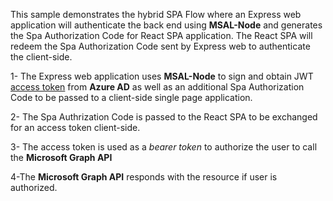 
This sample demonstrates the hybrid SPA Flow where an Express web application will authenticate the back end using  **MSAL-Node** and generates the Spa Authorization Code for React SPA application. The React SPA will redeem the Spa Authorization Code sent by Express web to authenticate the client-side.


1- The Express web application uses **MSAL-Node** to sign and obtain JWT [access token](https://docs.microsoft.com/azure/active-directory/develop/access-tokens) from **Azure AD** as well as an additional Spa Authorization Code to be passed to a client-side single page application.

2- The Spa Authrization Code is passed to the React SPA to be exchanged for an access token client-side.

3- The access token is used as a *bearer token* to authorize the user to call the **Microsoft Graph API**

4-The **Microsoft Graph API** responds with the resource if user is authorized.
